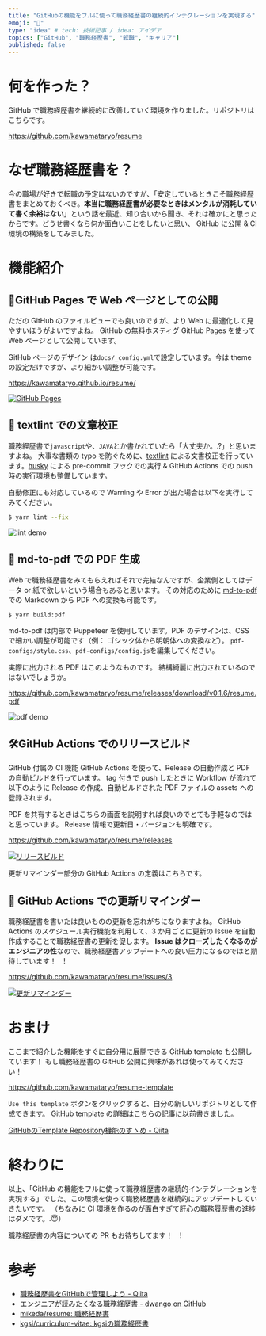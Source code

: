 ```yaml
---
title: "GitHubの機能をフルに使って職務経歴書の継続的インテグレーションを実現する"
emoji: "📄"
type: "idea" # tech: 技術記事 / idea: アイデア
topics: ["GitHub", "職務経歴書", "転職", "キャリア"]
published: false
---
```


# 何を作った？

GitHub で職務経歴書を継続的に改善していく環境を作りました。リポジトリはこちらです。

https://github.com/kawamataryo/resume


# なぜ職務経歴書を？

今の職場が好きで転職の予定はないのですが、「安定しているときこそ職務経歴書をまとめておくべき。**本当に職務経歴書が必要なときはメンタルが消耗していて書く余裕はない**」という話を最近、知り合いから聞き、それは確かにと思ったからです。どうせ書くなら何か面白いことをしたいと思い、 GitHub に公開 & CI 環境の構築をしてみました。

# 機能紹介

## 📱GitHub Pages で Web ページとしての公開

ただの GitHub のファイルビューでも良いのですが、より Web に最適化して見やすいほうがよいですよね。
GitHub の無料ホスティグ GitHub Pages を使って Web ページとして公開しています。

GitHub ページのデザイン は`docs/_config.yml`で設定しています。今は theme の設定だけですが、より細かい調整が可能です。

https://kawamataryo.github.io/resume/

[![GitHub Pages](https://storage.googleapis.com/zenn-user-upload/0sarbt933462xyrt0h6iokjk0ecd)](https://kawamataryo.github.io/resume/)

## 💅 textlint での文章校正

職務経歴書で`javascript`や、`JAVA`とか書かれていたら「大丈夫か。.?」と思いますよね。
大事な書類の typo を防ぐために、[textlint](https://github.com/textlint/textlint) による文書校正を行っています。[husky](https://github.com/typicode/husky) による pre-commit フックでの実行 & GitHub Actions での push 時の実行環境も整備しています。

自動修正にも対応しているので Warning や Error が出た場合は以下を実行してみてください。

```bash
$ yarn lint --fix
```
![lint demo](https://storage.googleapis.com/zenn-user-upload/y3g6sw31tsg0qzrz5555drvd9ijo)


## 📝 md-to-pdf での PDF 生成

Web で職務経歴書をみてもらえればそれで完結なんですが、企業側としてはデータ or 紙で欲しいという場合もあると思います。
その対応のために [md-to-pdf](https://github.com/simonhaenisch/md-to-pdf#readme) での Markdown から PDF への変換も可能です。

```bash
$ yarn build:pdf
```

md-to-pdf は内部で Puppeteer を使用しています。PDF のデザインは、CSS で細かい調整が可能です（例： ゴシック体から明朝体への変換など）。
`pdf-configs/style.css`、`pdf-configs/config.js`を編集してください。

実際に出力される PDF はこのようなものです。
結構綺麗に出力されているのではないでしょうか。

https://github.com/kawamataryo/resume/releases/download/v0.1.6/resume.pdf

![pdf demo](https://storage.googleapis.com/zenn-user-upload/91bnxughl3crx11s0is0bqleev85)

## 🛠GitHub Actions でのリリースビルド

GitHub 付属の CI 機能 GitHub Actions を使って、Release の自動作成と PDF の自動ビルドを行っています。
tag 付きで push したときに Workflow が流れて以下のように Release の作成、自動ビルドされた PDF ファイルの assets への登録されます。

PDF を共有するときはこちらの画面を説明すれば良いのでとても手軽なのではと思っています。
Release 情報で更新日・バージョンも明確です。

https://github.com/kawamataryo/resume/releases

[![リリースビルド](https://storage.googleapis.com/zenn-user-upload/soleu14nmiawocs6hzphpd5o28h6)](https://github.com/kawamataryo/resume/releases)

更新リマインダー部分の GitHub Actions の定義はこちらです。



## 📅 GitHub Actions での更新リマインダー

職務経歴書を書いたは良いものの更新を忘れがちになりますよね。
GitHub Actions のスケジュール実行機能を利用して、3 か月ごとに更新の Issue を自動作成することで職務経歴書の更新を促します。
**Issue はクローズしたくなるのがエンジニアの性**なので、職務経歴書アップデートへの良い圧力になるのではと期待しています！　!

https://github.com/kawamataryo/resume/issues/3

[![更新リマインダー](https://storage.googleapis.com/zenn-user-upload/d2rrbsbd17lulicht97e5iwcnfcs)](https://github.com/kawamataryo/resume/issues/3)


# おまけ

ここまで紹介した機能をすぐに自分用に展開できる GitHub template も公開しています！ もし職務経歴書の GitHub 公開に興味があれば使ってみてください！

https://github.com/kawamataryo/resume-template

`Use this template` ボタンをクリックすると、自分の新しいリポジトリとして作成できます。
GitHub template の詳細はこちらの記事に以前書きました。

[GitHubのTemplate Repository機能のすゝめ - Qiita](https://qiita.com/ryo2132/items/08f0561804c798012146)

# 終わりに

以上、「GitHub の機能をフルに使って職務経歴書の継続的インテグレーションを実現する」でした。この環境を使って職務経歴書を継続的にアップデートしていきたいです。
（ちなみに CI 環境を作るのが面白すぎて肝心の職務履歴書の進捗はダメです。.😇）

職務経歴書の内容についての PR もお待ちしてます！　!


# 参考

- [職務経歴書をGitHubで管理しよう - Qiita](https://qiita.com/okohs/items/abcad0b4aefa585bc50b)
- [エンジニアが読みたくなる職務経歴書 - dwango on GitHub](https://dwango.github.io/articles/engineers-resume/)
- [mikeda/resume: 職務経歴書](https://github.com/mikeda/resume)
- [kgsi/curriculum-vitae: kgsiの職務経歴書](https://github.com/kgsi/curriculum-vitae)